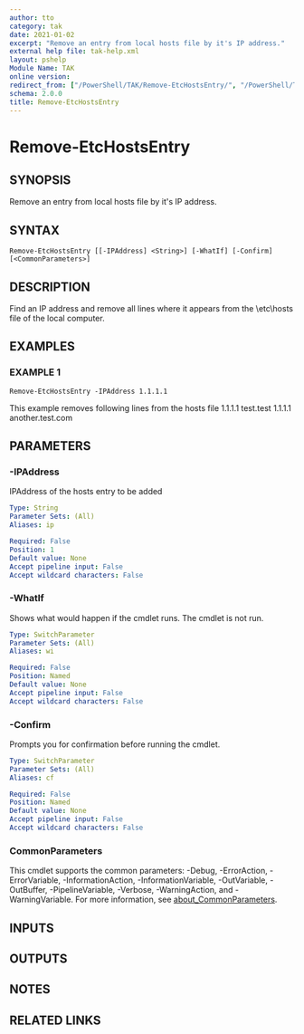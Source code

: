 ```yaml
---
author: tto
category: tak
date: 2021-01-02
excerpt: "Remove an entry from local hosts file by it's IP address."
external help file: tak-help.xml
layout: pshelp
Module Name: TAK
online version:
redirect_from: ["/PowerShell/TAK/Remove-EtcHostsEntry/", "/PowerShell/TAK/remove-etchostsentry/", "/PowerShell/remove-etchostsentry/"]
schema: 2.0.0
title: Remove-EtcHostsEntry
---
```


# Remove-EtcHostsEntry

## SYNOPSIS
Remove an entry from local hosts file by it's IP address.

## SYNTAX

```
Remove-EtcHostsEntry [[-IPAddress] <String>] [-WhatIf] [-Confirm] [<CommonParameters>]
```

## DESCRIPTION
Find an IP address and remove all lines where it appears from the \etc\hosts file of the local computer.

## EXAMPLES

### EXAMPLE 1
```
Remove-EtcHostsEntry -IPAddress 1.1.1.1
```

This example removes following lines from the hosts file
1.1.1.1 test.test
1.1.1.1 another.test.com

## PARAMETERS

### -IPAddress
IPAddress of the hosts entry to be added

```yaml
Type: String
Parameter Sets: (All)
Aliases: ip

Required: False
Position: 1
Default value: None
Accept pipeline input: False
Accept wildcard characters: False
```

### -WhatIf
Shows what would happen if the cmdlet runs.
The cmdlet is not run.

```yaml
Type: SwitchParameter
Parameter Sets: (All)
Aliases: wi

Required: False
Position: Named
Default value: None
Accept pipeline input: False
Accept wildcard characters: False
```

### -Confirm
Prompts you for confirmation before running the cmdlet.

```yaml
Type: SwitchParameter
Parameter Sets: (All)
Aliases: cf

Required: False
Position: Named
Default value: None
Accept pipeline input: False
Accept wildcard characters: False
```

### CommonParameters
This cmdlet supports the common parameters: -Debug, -ErrorAction, -ErrorVariable, -InformationAction, -InformationVariable, -OutVariable, -OutBuffer, -PipelineVariable, -Verbose, -WarningAction, and -WarningVariable. For more information, see [about_CommonParameters](http://go.microsoft.com/fwlink/?LinkID=113216).

## INPUTS

## OUTPUTS

## NOTES

## RELATED LINKS
